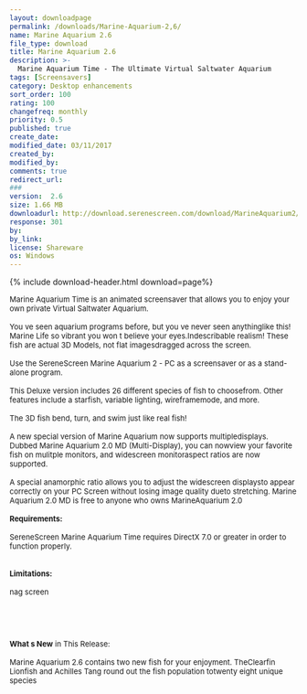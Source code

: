 ```yaml
---
layout: downloadpage
permalink: /downloads/Marine-Aquarium-2,6/
name: Marine Aquarium 2.6
file_type: download
title: Marine Aquarium 2.6
description: >-
  Marine Aquarium Time - The Ultimate Virtual Saltwater Aquarium
tags: [Screensavers]
category: Desktop enhancements
sort_order: 100
rating: 100
changefreq: monthly
priority: 0.5
published: true
create_date: 
modified_date: 03/11/2017
created_by: 
modified_by: 
comments: true
redirect_url: 
### 
version:  2.6
size: 1.66 MB
downloadurl: http://download.serenescreen.com/download/MarineAquarium2/Windows/MAquarium2_6.exe
response: 301
by: 
by_link: 
license: Shareware
os: Windows
---
```


{% include download-header.html download=page%}

<p style="fix-download-text !important">
<p><font size="2"><p>Marine Aquarium Time is an animated screensaver that allows you to enjoy your own private Virtual Saltwater Aquarium.<br />
<br />
You ve seen aquarium programs before, but you ve never seen anythinglike this! Marine Life so vibrant you won t believe your eyes.Indescribable realism! These fish are actual 3D Models, not flat imagesdragged across the screen.<br />
<br />
Use the SereneScreen Marine Aquarium 2 - PC as a screensaver or as a stand-alone program.<br />
<br />
This Deluxe version includes 26 different species of fish to choosefrom. Other features include a starfish, variable lighting, wireframemode, and more.<br />
<br />
The 3D fish bend, turn, and swim just like real fish!<br />
<br />
A new special version of Marine Aquarium now supports multipledisplays. Dubbed Marine Aquarium 2.0 MD (Multi-Display), you can nowview your favorite fish on mulitple monitors, and widescreen monitoraspect ratios are now supported. <br />
<br />
A special anamorphic ratio allows you to adjust the widescreen displaysto appear correctly on your PC Screen without losing image quality dueto stretching. Marine Aquarium 2.0 MD is free to anyone who owns MarineAquarium 2.0<br />
<br />
<span><strong>Requirements:</strong></span><br />
<br />
SereneScreen Marine Aquarium Time requires DirectX 7.0 or greater in order to function properly.<br />
<br />
<br />
<span><strong>Limitations:</strong></span><br />
<br />
nag screen</p>
<!-- google_ad_section_end -->
<p>&#160;</p>
<div class="celltext_big"><br />
<br />
<strong>What s New</strong> in This Release:<br />
<br />
Marine Aquarium 2.6 contains two new fish for your enjoyment. TheClearfin Lionfish and Achilles Tang round out the fish population totwenty eight unique species</div></p></p>
